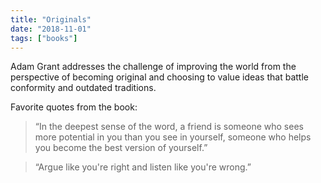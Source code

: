 ```yaml
---
title: "Originals"
date: "2018-11-01"
tags: ["books"]
---
```


Adam Grant addresses the challenge of improving the world from the perspective of becoming original and choosing to value ideas that battle conformity and outdated traditions.

Favorite quotes from the book:

> “In the deepest sense of the word, a friend is someone who sees more potential in you than you see in yourself, someone who helps you become the best version of yourself.”

> “Argue like you're right and listen like you're wrong.”
